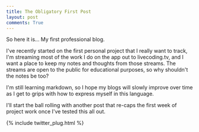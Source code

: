 ```yaml
---
title: The Obligatory First Post
layout: post
comments: True
---
```


So here it is... My first professional blog.

I've recently started on the first personal project that I really want to track, I'm streaming most of the work I do on the app out to livecoding.tv, and I want a place to keep my notes and thoughts from those streams. The streams are open to the public for educational purposes, so why shouldn't the notes be too?

I'm still learning markdown, so I hope my blogs will slowly improve over time as I get to grips with how to express myself in this language.

I'll start the ball rolling with another post that re-caps the first week of project work once I've tested this all out.

{% include twitter_plug.html %}